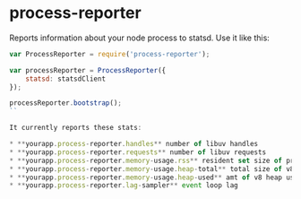 # process-reporter

Reports information about your node process to statsd. Use it like this:

```javascript
var ProcessReporter = require('process-reporter');

var processReporter = ProcessReporter({
    statsd: statsdClient
});

processReporter.bootstrap();
``

It currently reports these stats:

* **yourapp.process-reporter.handles** number of libuv handles
* **yourapp.process-reporter.requests** number of libuv requests
* **yourapp.process-reporter.memory-usage.rss** resident set size of procss
* **yourapp.process-reporter.memory-usage.heap-total** total size of v8 heap
* **yourapp.process-reporter.memory-usage.heap-used** amt of v8 heap used
* **yourapp.process-reporter.lag-sampler** event loop lag
